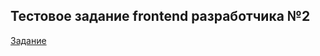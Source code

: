 ## Тестовое задание frontend разработчика №2

[Задание](https://icy-diadem-881.notion.site/frontend-2-0cd7f6b3aab24f69bff0ab7783fc64b0)
